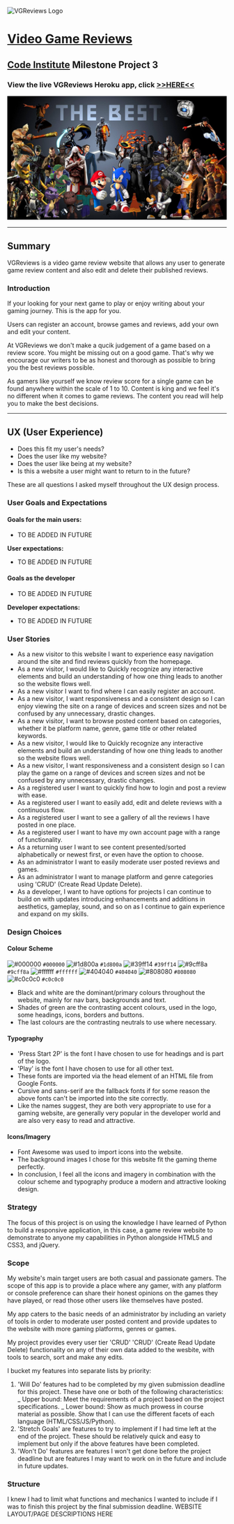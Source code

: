 ![VGReviews Logo](https://raw.githubusercontent.com/Gazroh87/vg-reviews/master/static/images/vgreviews-square-logo.png)

# [Video Game Reviews](https://vgreviews-project.herokuapp.com/)

## [Code Institute](https://codeinstitute.net/) Milestone Project 3

### View the live VGReviews Heroku app, click [**>>HERE<<**](https://vgreviews-project.herokuapp.com/)

<img src="static/images/background1.jpg" style="margin: 0;">

---

## **Summary**

VGReviews is a video game review website that allows any user to generate game review content and 
also edit and delete their published reviews.

### **Introduction**

If your looking for your next game to play or enjoy writing about your gaming journey. This is the 
app for you. 

Users can register an account, browse games and reviews, add your own and edit your 
content.

At VGReviews we don't make a qucik judgement of a game based on a review score. You might be 
missing out on a good game. That's why we encourage our writers to be as honest and thorough as
possible to bring you the best reviews possible.

As gamers like yourself we know review score for a single game can be found anywhere within the 
scale of 1 to 10. Content is king and we feel it's no different when it comes to game reviews. 
The content you read will help you to make the best decisions.

---

## **UX (User Experience)**

- Does this fit my user's needs?
- Does the user like my website?
- Does the user like being at my website?
- Is this a website a user might want to return to in the future?

These are all questions I asked myself throughout the UX design process.

### **User Goals and Expectations**

#### Goals for the main users:

- TO BE ADDED IN FUTURE

**User expectations:**

- TO BE ADDED IN FUTURE

#### Goals as the developer

- TO BE ADDED IN FUTURE

**Developer expectations:**

- TO BE ADDED IN FUTURE

### **User Stories**

- As a new visitor to this website I want to experience easy navigation around the site and find reviews quickly from the homepage.
- As a new visitor, I would like to Quickly recognize any interactive elements and build an understanding of how one thing
  leads to another so the website flows well.
- As a new visitor I want to find where I can easily register an account.
- As a new visitor, I want responsiveness and a consistent design so I can enjoy viewing the site on a range of devices and screen
  sizes and not be confused by any unnecessary, drastic changes.
- As a new visitor, I want to browse posted content based on categories, whether it be platform name, genre, 
  game title or other related keywords.
- As a new visitor, I would like to Quickly recognize any interactive elements and build an understanding of how one thing
  leads to another so the website flows well.
- As a new visitor, I want responsiveness and a consistent design so I can play the game on a range of devices and screen
  sizes and not be confused by any unnecessary, drastic changes.
- As a registered user I want to quickly find how to login and post a review with ease.
- As a registered user I want to easily add, edit and delete reviews with a continuous flow.
- As a registered user I want to see a gallery of all the reviews I have posted in one place.
- As a registered user I want to have my own account page with a range of functionality.
- As a returning user I want to see content presented/sorted alphabetically or newest first, or even have the option to choose.
- As an administrator I want to easily moderate user posted reviews and games.
- As an administrator I want to manage platform and genre categories using 'CRUD' (Create Read Update Delete).
- As a developer, I want to have options for projects I can continue to build on with updates introducing enhancements and
  additions in aesthetics, gameplay, sound, and so on as I continue to gain experience and expand on my skills.

### **Design Choices**

#### Colour Scheme

![#000000](https://via.placeholder.com/15/000000/000000?text=+) `#000000`
![#1d800a](https://via.placeholder.com/15/1d800a/000000?text=+) `#1d800a`
![#39ff14](https://via.placeholder.com/15/39ff14/000000?text=+) `#39ff14`
![#9cff8a](https://via.placeholder.com/15/9cff8a/000000?text=+) `#9cff8a`
![#ffffff](https://via.placeholder.com/15/ffffff/000000?text=+) `#ffffff`
![#404040](https://via.placeholder.com/15/404040/000000?text=+) `#404040`
![#808080](https://via.placeholder.com/15/808080/000000?text=+) `#808080`
![#c0c0c0](https://via.placeholder.com/15/c0c0c0/000000?text=+) `#c0c0c0`

- Black and white are the dominant/primary colours throughout the website, mainly for nav bars, backgrounds and text. 
- Shades of green are the contrasting accent colours, used in the logo, some headings, icons, borders and buttons.
- The last colours are the contrasting neutrals to use where necessary.

#### Typography

- 'Press Start 2P' is the font I have chosen to use for headings and is part of the logo.
- 'Play' is the font I have chosen to use for all other text.
- These fonts are imported via the head element of an HTML file from Google Fonts.
- Cursive and sans-serif are the fallback fonts if for some reason the above fonts can't be imported into the site 
  correctly.
- Like the names suggest, they are both very appropriate to use for a gaming website, are generally very popular 
  in the developer world and are also very easy to read and attractive.

#### Icons/Imagery

- Font Awesome was used to import icons into the website.
- The background images I chose for this website fit the gaming theme perfectly.
- In conclusion, I feel all the icons and imagery in combination with the colour scheme and typography produce a 
  modern and attractive looking design.

### **Strategy**

The focus of this project is on using the knowledge I have learned of Python to build a responsive application, in 
this case, a game review website to demonstrate to anyone my capabilities in Python alongside HTML5 and CSS3, and 
jQuery.

### **Scope**

My website's main target users are both casual and passionate gamers. The scope of this app is to provide a place 
where any gamer, with any platform or console preference can share their honest opinions on the games they have 
played, or read those other users like themselves have posted.

My app caters to the basic needs of an administrator by including an variety of tools in order to moderate user 
posted content and provide updates to the website with more gaming platforms, genres or games.

My project provides every user tier 'CRUD' 'CRUD' (Create Read Update Delete) functionality on any of their own 
data added to the wesbite, with tools to search, sort and make any edits.

I bucket my features into separate lists by priority:

1. 'Will Do' features had to be completed by my given submission deadline for this project. These have one or both of
   the following characteristics:
   _ Upper bound: Meet the requirements of a project based on the project specifications.
   _ Lower bound: Show as much prowess in course material as possible. Show that I can use the different facets of
   each language (HTML/CSS/JS/Python).
2. 'Stretch Goals' are features to try to implement if I had time left at the end of the project. These should be
   relatively quick and easy to implement but only if the above features have been completed.
3. 'Won't Do' features are features I won't get done before the project deadline but are features I may want to work
   on in the future and include in future updates.

### **Structure**

I knew I had to limit what functions and mechanics I wanted to include if I was to finish this project by the final
submission deadline. WEBSITE LAYOUT/PAGE DESCRIPTIONS HERE